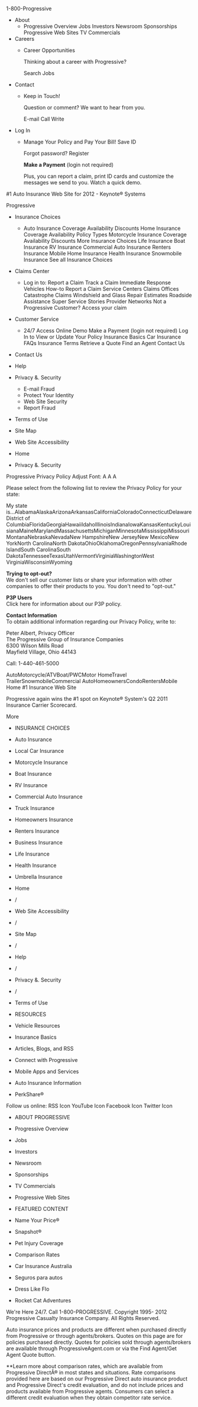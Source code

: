 1-800-Progressive

*   About
    *   Progressive Overview Jobs Investors Newsroom Sponsorships Progressive Web Sites TV Commercials
*   Careers
    *   Career Opportunities
        
        Thinking about a career with Progressive?
        
        Search Jobs
*   Contact
    *   Keep in Touch!
        
        Question or comment? We want to hear from you.
        
        E-mail Call Write
*   Log In
    *   Manage Your Policy and Pay Your Bill! Save ID
        
        Forgot password? Register
        
        **Make a Payment** (login not required)
        
        Plus, you can report a claim, print ID cards and customize the messages we send to you. Watch a quick demo.
        

#1 Auto Insurance Web Site for 2012 - Keynote® Systems

Progressive

*   Insurance Choices
    *   Auto Insurance Coverage Availability Discounts Home Insurance Coverage Availability Policy Types Motorcycle Insurance Coverage Availability Discounts More Insurance Choices Life Insurance Boat Insurance RV Insurance Commercial Auto Insurance Renters Insurance Mobile Home Insurance Health Insurance Snowmobile Insurance See all Insurance Choices
*   Claims Center
    *   Log in to: Report a Claim Track a Claim Immediate Response Vehicles How-to Report a Claim Service Centers Claims Offices Catastrophe Claims Windshield and Glass Repair Estimates Roadside Assistance Super Service Stories Provider Networks Not a Progressive Customer? Access your claim
*   Customer Service
    *   24/7 Access Online Demo Make a Payment (login not required) Log In to View or Update Your Policy Insurance Basics Car Insurance FAQs Insurance Terms Retrieve a Quote Find an Agent Contact Us

*   Contact Us
*   Help
*   Privacy &. Security
    *   E-mail Fraud
    *   Protect Your Identity
    *   Web Site Security
    *   Report Fraud
*   Terms of Use
*   Site Map
*   Web Site Accessibility

*   Home
*   Privacy &. Security

Progressive Privacy Policy Adjust Font: A A A

Please select from the following list to review the Privacy Policy for your state:

My state is...AlabamaAlaskaArizonaArkansasCaliforniaColoradoConnecticutDelawareDistrict of ColumbiaFloridaGeorgiaHawaiiIdahoIllinoisIndianaIowaKansasKentuckyLouisianaMaineMarylandMassachusettsMichiganMinnesotaMississippiMissouriMontanaNebraskaNevadaNew HampshireNew JerseyNew MexicoNew YorkNorth CarolinaNorth DakotaOhioOklahomaOregonPennsylvaniaRhode IslandSouth CarolinaSouth DakotaTennesseeTexasUtahVermontVirginiaWashingtonWest VirginiaWisconsinWyoming

**Trying to opt-out?**  
We don't sell our customer lists or share your information with other companies to offer their products to you. You don't need to "opt-out."

**P3P Users**  
Click here for information about our P3P policy.

**Contact Information**  
To obtain additional information regarding our Privacy Policy, write to:

Peter Albert, Privacy Officer  
The Progressive Group of Insurance Companies  
6300 Wilson Mills Road  
Mayfield Village, Ohio 44143

Call: 1-440-461-5000

AutoMotorcycle/ATVBoat/PWCMotor HomeTravel TrailerSnowmobileCommercial AutoHomeownersCondoRentersMobile Home #1 Insurance Web Site

Progressive again wins the #1 spot on Keynote® System's Q2 2011 Insurance Carrier Scorecard.

More

*   INSURANCE CHOICES
*   Auto Insurance
*   Local Car Insurance
*   Motorcycle Insurance
*   Boat Insurance
*   RV Insurance
*   Commercial Auto Insurance
*   Truck Insurance
*   Homeowners Insurance
*   Renters Insurance
*   Business Insurance
*   Life Insurance
*   Health Insurance
*   Umbrella Insurance

*   Home
*   /
*   Web Site Accessibility
*   /
*   Site Map
*   /
*   Help
*   /
*   Privacy &. Security
*   /
*   Terms of Use

*   RESOURCES
*   Vehicle Resources
*   Insurance Basics
*   Articles, Blogs, and RSS
*   Connect with Progressive
*   Mobile Apps and Services
*   Auto Insurance Information
*   PerkShare®

Follow us online: RSS Icon YouTube Icon Facebook Icon Twitter Icon

*   ABOUT PROGRESSIVE
*   Progressive Overview
*   Jobs
*   Investors
*   Newsroom
*   Sponsorships
*   TV Commercials
*   Progressive Web Sites

*   FEATURED CONTENT
*   Name Your Price®
*   Snapshot®
*   Pet Injury Coverage
*   Comparison Rates
*   Car Insurance Australia
*   Seguros para autos
*   Dress Like Flo
*   Rocket Cat Adventures

We're Here 24/7. Call 1-800-PROGRESSIVE. Copyright 1995- 2012 Progressive Casualty Insurance Company. All Rights Reserved.

Auto insurance prices and products are different when purchased directly from Progressive or through agents/brokers. Quotes on this page are for policies purchased directly. Quotes for policies sold through agents/brokers are available through ProgressiveAgent.com or via the Find Agent/Get Agent Quote button.

\*\*Learn more about comparison rates, which are available from Progressive DirectÂ® in most states and situations. Rate comparisons provided here are based on our Progressive Direct auto insurance product and Progressive Direct's credit evaluation, and do not include prices and products available from Progressive agents. Consumers can select a different credit evaluation when they obtain competitor rate service.